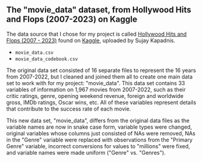 ## The "movie_data" dataset, from Hollywood Hits and Flops (2007-2023) on Kaggle

The data source that I chose for my project is called [Hollywood Hits and Flops (2007 - 2023)](https://www.kaggle.com/datasets/sujaykapadnis/hollywood-hits-and-flops-2007-2023/) found on [Kaggle](https://www.kaggle.com), uploaded by Sujay Kapadnis. 

- `movie_data.csv`
- `movie_data_codebook.csv` 

The original data set consisted of 16 separate files to represent the 16 years from 2007-2022, but I cleaned and joined them all to create one main data set to work with for my project: "movie_data". This data set contains 33 variables of information on 1,967 movies from 2007-2022, such as their critic ratings, genre, opening weekend revenue, foreign and worldwide gross, IMDb ratings, Oscar wins, etc. All of these variables represent details that contribute to the success rate of each movie.

This new data set, "movie_data", differs from the original data files as the variable names are now in snake case form, variable types were changed, original variables whose columns just consisted of NAs were removed, NAs in the "Genre" variable were replaced with observations from the "Primary Genre" variable, incorrect conversions for values to "millions" were fixed, and variable names were made uniform ("Genre" vs. "Genres").
